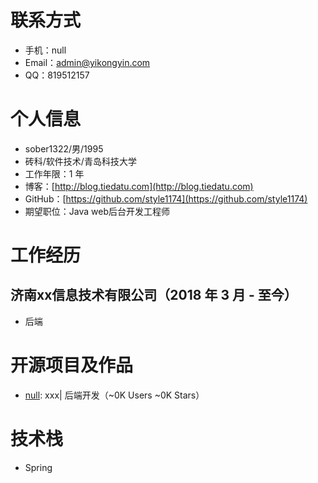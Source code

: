 # 联系方式

* 手机：null
* Email：admin@yikongyin.com
* QQ：819512157

# 个人信息

* sober1322/男/1995
* 砖科/软件技术/青岛科技大学
* 工作年限：1 年
* 博客：[http://blog.tiedatu.com](http://blog.tiedatu.com)
* GitHub：[https://github.com/style1174](https://github.com/style1174)
* 期望职位：Java web后台开发工程师

# 工作经历

## 济南xx信息技术有限公司（2018 年 3 月 - 至今）

* 后端



# 开源项目及作品

* [null](https://nk83.com): xxx| 后端开发（~0K Users ~0K Stars）



# 技术栈

* Spring

